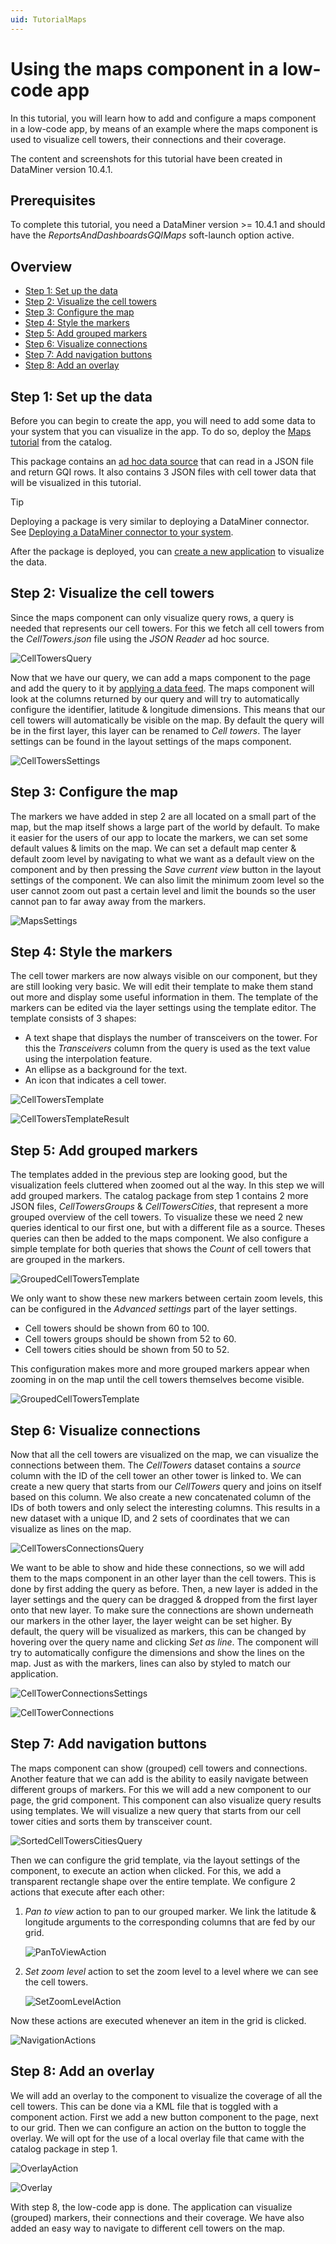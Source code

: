 ```yaml
---
uid: TutorialMaps
---
```


# Using the maps component in a low-code app

In this tutorial, you will learn how to add and configure a maps component in a low-code app, by means of an example where the maps component is used to visualize cell towers, their connections and their coverage.

The content and screenshots for this tutorial have been created in DataMiner version 10.4.1.

## Prerequisites

To complete this tutorial, you need a DataMiner version >= 10.4.1 and should have the *ReportsAndDashboardsGQIMaps* soft-launch option active.

## Overview

- [Step 1: Set up the data](#step-1-set-up-the-data)
- [Step 2: Visualize the cell towers](#step-2-visualize-the-cell-towers)
- [Step 3: Configure the map](#step-3-configure-the-map)
- [Step 4: Style the markers](#step-4-style-the-markers)
- [Step 5: Add grouped markers](#step-5-add-grouped-markers)
- [Step 6: Visualize connections](#step-6-visualize-connections)
- [Step 7: Add navigation buttons](#step-7-add-navigation-buttons)
- [Step 8: Add an overlay](#step-8-add-an-overlay)

## Step 1: Set up the data

Before you can begin to create the app, you will need to add some data to your system that you can visualize in the app. To do so, deploy the [Maps tutorial](https://catalog.dataminer.services/catalog/5506) from the catalog.

This package contains an [ad hoc data source](xref:Get_ad_hoc_data) that can read in a JSON file and return GQI rows. It also contains 3 JSON files with cell tower data that will be visualized in this tutorial.

> [!TIP]
> Deploying a package is very similar to deploying a DataMiner connector. See [Deploying a DataMiner connector to your system](xref:Deploying_A_DataMiner_Connector_to_your_system).

After the package is deployed, you can [create a new application](xref:Creating_custom_apps) to visualize the data.

## Step 2: Visualize the cell towers

Since the maps component can only visualize query rows, a query is needed that represents our cell towers. For this we fetch all cell towers from the *CellTowers.json* file using the *JSON Reader* ad hoc source.

![CellTowersQuery](~/user-guide/images/MapsCellTowersQuery.png)

Now that we have our query, we can add a maps component to the page and add the query to it by [applying a data feed](xref:Apply_Data_Feed). The maps component will look at the columns returned by our query and will try to automatically configure the identifier, latitude & longitude dimensions. This means that our cell towers will automatically be visible on the map. By default the query will be in the first layer, this layer can be renamed to *Cell towers*. The layer settings can be found in the layout settings of the maps component.

![CellTowersSettings](~/user-guide/images/MapsCellTowersSettings.png)

## Step 3: Configure the map

The markers we have added in step 2 are all located on a small part of the map, but the map itself shows a large part of the world by default. To make it easier for the users of our app to locate the markers, we can set some default values & limits on the map. We can set a default map center & default zoom level by navigating to what we want as a default view on the component and by then pressing the *Save current view* button in the layout settings of the component. We can also limit the minimum zoom level so the user cannot zoom out past a certain level and limit the bounds so the user cannot pan to far away away from the markers.

![MapsSettings](~/user-guide/images/MapsSettings.png)

## Step 4: Style the markers

The cell tower markers are now always visible on our component, but they are still looking very basic. We will edit their template to make them stand out more and display some useful information in them. The template of the markers can be edited via the layer settings using the template editor. The template consists of 3 shapes:

- A text shape that displays the number of transceivers on the tower. For this the *Transceivers* column from the query is used as the text value using the interpolation feature.
- An ellipse as a background for the text.
- An icon that indicates a cell tower.

![CellTowersTemplate](~/user-guide/images/MapsCellTowersTemplate.png)

![CellTowersTemplateResult](~/user-guide/images/MapsCellTowersTemplateResult.png)

## Step 5: Add grouped markers

The templates added in the previous step are looking good, but the visualization feels cluttered when zoomed out al the way. In this step we will add grouped markers. The catalog package from step 1 contains 2 more JSON files, *CellTowersGroups* & *CellTowersCities*, that represent a more grouped overview of the cell towers. To visualize these we need 2 new queries identical to our first one, but with a different file as a source. Theses queries can then be added to the maps component. We also configure a simple template for both queries that shows the *Count* of cell towers that are grouped in the markers.

![GroupedCellTowersTemplate](~/user-guide/images/MapsGroupedCellTowersTemplate.png)

We only want to show these new markers between certain zoom levels, this can be configured in the *Advanced settings* part of the layer settings.

- Cell towers should be shown from 60 to 100.
- Cell towers groups should be shown from 52 to 60.
- Cell towers cities should be shown from 50 to 52.

This configuration makes more and more grouped markers appear when zooming in on the map until the cell towers themselves become visible.

![GroupedCellTowersTemplate](~/user-guide/images/MapsGroupedCellTowers.gif)

## Step 6: Visualize connections

Now that all the cell towers are visualized on the map, we can visualize the connections between them. The *CellTowers* dataset contains a *source* column with the ID of the cell tower an other tower is linked to. We can create a new query that starts from our *CellTowers* query and joins on itself based on this column. We also create a new concatenated column of the IDs of both towers and only select the interesting columns. This results in a new dataset with a unique ID, and 2 sets of coordinates that we can visualize as lines on the map.

![CellTowersConnectionsQuery](~/user-guide/images/MapsCellTowersConnectionsQuery.png)

We want to be able to show and hide these connections, so we will add them to the maps component in an other layer than the cell towers. This is done by first adding the query as before. Then, a new layer is added in the layer settings and the query can be dragged & dropped from the first layer onto that new layer. To make sure the connections are shown underneath our markers in the other layer, the layer weight can be set higher. By default, the query will be visualized as markers, this can be changed by hovering over the query name and clicking *Set as line*. The component will try to automatically configure the dimensions and show the lines on the map. Just as with the markers, lines can also by styled to match our application. 

![CellTowerConnectionsSettings](~/user-guide/images/MapsCellTowersConnectionsSettings.png)

![CellTowerConnections](~/user-guide/images/MapsCellTowersConnections.png)

## Step 7: Add navigation buttons

The maps component can show (grouped) cell towers and connections. Another feature that we can add is the ability to easily navigate between different groups of markers. For this we will add a new component to our page, the grid component. This component can also visualize query results using templates. We will visualize a new query that starts from our cell tower cities and sorts them by transceiver count.

![SortedCellTowersCitiesQuery](~/user-guide/images/MapsSortedCellTowersCitiesQuery.png)

Then we can configure the grid template, via the layout settings of the component, to execute an action when clicked. For this, we add a transparent rectangle shape over the entire template. We configure 2 actions that execute after each other:

1. *Pan to view* action to pan to our grouped marker. We link the latitude & longitude arguments to the corresponding columns that are fed by our grid.

   ![PanToViewAction](~/user-guide/images/MapsPanToViewAction.png)

1. *Set zoom level* action to set the zoom level to a level where we can see the cell towers.

   ![SetZoomLevelAction](~/user-guide/images/MapsSetZoomLevelAction.png)

Now these actions are executed whenever an item in the grid is clicked.

![NavigationActions](~/user-guide/images/MapsNavigationActions.gif)

## Step 8: Add an overlay

We will add an overlay to the component to visualize the coverage of all the cell towers. This can be done via a KML file that is toggled with a component action. First we add a new button component to the page, next to our grid. Then we can configure an action on the button to toggle the overlay. We will opt for the use of a local overlay file that came with the catalog package in step 1.

![OverlayAction](~/user-guide/images/MapsOverlayAction.png)

![Overlay](~/user-guide/images/MapsOverlay.gif)

With step 8, the low-code app is done. The application can visualize (grouped) markers, their connections and their coverage. We have also added an easy way to navigate to different cell towers on the map.
